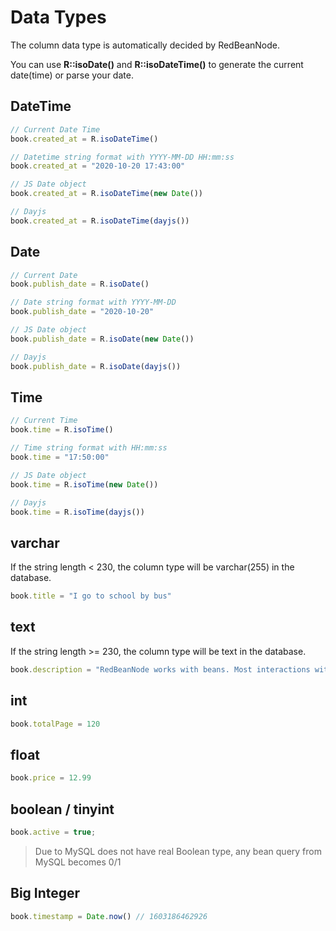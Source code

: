 # Data Types

The column data type is automatically decided by RedBeanNode.

You can use **R::isoDate()** and **R::isoDateTime()** to generate the current date(time) or parse your date.

## DateTime

```javascript
// Current Date Time
book.created_at = R.isoDateTime()

// Datetime string format with YYYY-MM-DD HH:mm:ss
book.created_at = "2020-10-20 17:43:00"

// JS Date object
book.created_at = R.isoDateTime(new Date())

// Dayjs
book.created_at = R.isoDateTime(dayjs())
```

## Date

```javascript
// Current Date
book.publish_date = R.isoDate()

// Date string format with YYYY-MM-DD
book.publish_date = "2020-10-20"

// JS Date object
book.publish_date = R.isoDate(new Date())

// Dayjs
book.publish_date = R.isoDate(dayjs())
```

## Time

```javascript
// Current Time
book.time = R.isoTime()

// Time string format with HH:mm:ss
book.time = "17:50:00"

// JS Date object
book.time = R.isoTime(new Date())

// Dayjs
book.time = R.isoTime(dayjs())
```


## varchar

If the string length < 230, the column type will be varchar(255) in the database.

```javascript
book.title = "I go to school by bus"
```

## text

If the string length >= 230, the column type will be text in the database.

```javascript
book.description = "RedBeanNode works with beans. Most interactions with the database are accomplished using beans. Beans are used to carry data from and to the database. Every bean has a type and an ID. The type of a bean tells you which table in the database is used to store the bean. Every type maps to a corresponding table. The ID of a bean is the primary key of the corresponding record. You can create a new bean by dispensing one.";
```


## int

```javascript
book.totalPage = 120
```

## float

```javascript
book.price = 12.99
```

## boolean / tinyint

```javascript
book.active = true;
```

> Due to MySQL does not have real Boolean type, any bean query from MySQL becomes 0/1


## Big Integer

```javascript
book.timestamp = Date.now() // 1603186462926
```
